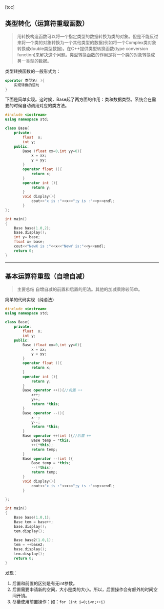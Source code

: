 [toc]

## 类型转化（运算符重载函数）
> 用转换构造函数可以将一个指定类型的数据转换为类的对象。但是不能反过来将一个类的对象转换为一个其他类型的数据(例如将一个Complex类对象转换成double类型数据)。在C++提供类型转换函数(type conversion function)来解决这个问题。类型转换函数的作用是将一个类的对象转换成另一类型的数据。

类型转换函数的一般形式为：
```c++
operator 类型名( ){
	实现转换的语句
}
```
下面是简单实现。这时候，Base起了两方面的作用：类和数据类型。系统会在需要的时候自动调用对应的类方法。
```c++
#include <iostream>
using namespace std;

class Base{
	private:
		float  x;
		int y;
	public:
		Base (float xx=0,int yy=0){
			x = xx;
			y = yy;
		}
		operator float (){
			return x;
		}
		operator int (){
			return y;
		}
		void display(){
			cout<<"x is :"<<x<<";y is :"<<y<<endl;
		}
};

int main()
{
	Base base(1.0,2);
	base.display();
	int y= base;
	float x= base;
	cout<<"NewX is :"<<x<<"NewY is:"<<y<<endl;
    return 0;
}
```

***

## 基本运算符重载（自增自减）
> 主要总结 自增自减的前置和后置的用法。其他的加减乘除较简单。

简单的代码实现（纯语法）
```c++
#include <iostream>
using namespace std;

class Base{
	private:
		float  x;
		int y;
	public:
		Base (float xx=0,int yy=0){
			x = xx;
			y = yy;
		}
		operator float (){
			return x;
		}
		operator int (){
			return y;
		}
		Base operator ++(){//前置 ++
			x++;
			y++;
			return *this;
		} 
		Base operator --(){
			x--;
			y--;
			return *this;
		}
		Base operator ++(int ){//后置 ++
			Base temp = *this;
			++(*this);
			return temp;
		}
		Base operator --(int ){
			Base temp = *this;
			--(*this);
			return temp;
		}
		void display(){
			cout<<"x is :"<<x<<";y is :"<<y<<endl;
		}
		
};

int main()
{
	Base base(1.0,1);
	Base tem = base++;
	base.display();
	tem.display(); 
	
	Base base2(1.0,1);
	tem = ++base2;
	base.display();
	tem.display(); 
    return 0;
}
```
发现：
1. 后置和前置的区别是有无int参数。
2. 后置需要申请新的空间，大小是类的大小。所以，后置操作会有额外的时间空间开销。
3. 尽量使用前置操作：如：`for (int i=0;i<n;++i)` 

